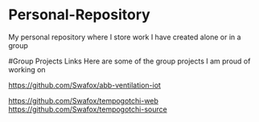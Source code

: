 # Personal-Repository
My personal repository where I store work I have created alone or in a group


#Group Projects Links
Here are some of the group projects I am proud of working on

https://github.com/Swafox/abb-ventilation-iot

https://github.com/Swafox/tempogotchi-web
https://github.com/Swafox/tempogotchi-source
